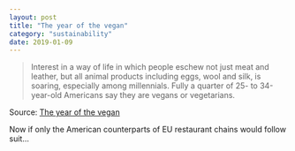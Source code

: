 ```yaml
---
layout: post
title: "The year of the vegan"
category: "sustainability"
date: 2019-01-09
---
```


> Interest in a way of life in which people eschew not just meat and leather, but all animal products including eggs, wool and silk, is soaring, especially among millennials. Fully a quarter of 25- to 34-year-old Americans say they are vegans or vegetarians.

Source: [The year of the vegan](https://worldin2019.economist.com/theyearofthevegan?utm_source=412&utm_medium=COM)

Now if only the American counterparts of EU restaurant chains would follow suit...
